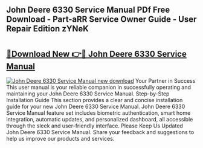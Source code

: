 ## John Deere 6330 Service Manual PDf Free Download - Part-aRR Service Owner Guide - User Repair Edition zYNeK

# <h2><a href="http://bc94513.oget.top/?id=John+Deere+6330+Service+Manual">🔗Download New 👉🔴 John Deere 6330 Service Manual</a></h2>

[![John Deere 6330 Service Manual new download](https://i.imgur.com/5g1atiW.png)](http://bc94513.oget.top/?id=John+Deere+6330+Service+Manual)
Your Partner in Success This user manual is your reliable companion in successfully operating and maintaining your John Deere 6330 Service Manual. Step-by-Step Installation Guide This section provides a clear and concise installation guide for your new John Deere 6330 Service Manual. John Deere 6330 Service Manual feature set includes biometric authentication, smart home integration, automatic updates, and personalized dashboard, all accessible through the sleek and user-friendly interface. Please Keep Us Updated John Deere 6330 Service Manual. Share your feedback and suggestions to help us improve our products and services.

